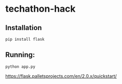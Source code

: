 # techathon-hack

## Installation
`pip install flask`

## Running:


```
python app.py
```

https://flask.palletsprojects.com/en/2.0.x/quickstart/

